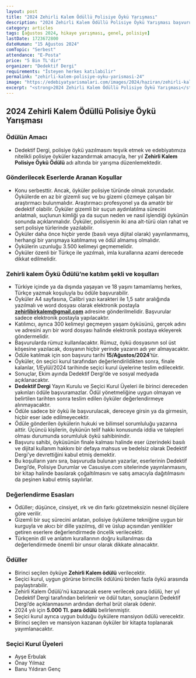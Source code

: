 ```yaml
---
layout: post
title: "2024 Zehirli Kalem Ödüllü Polisiye Öykü Yarışması"
description: "2024 Zehirli Kalem Ödüllü Polisiye Öykü Yarışması başvuruları açılmıştır."
category: articles
tags: [ağustos 2024, hikaye yarışması, genel, polisiye]
lastDate: 1723672800
dateHuman: "15 Ağustos 2024"
comTopic: "Serbest"
attendance: "E-Posta"
price: "5 Bin TL'dir"
organizer: "Dedektif Dergi"
requirements: "İsteyen herkes katılabilir"
permalink: "zehirli-kalem-polisiye-oyku-yarismasi-24"
image: "https://edebiyatyarismalari.com/images/2024/haziran/zehirli-kalem-polisiye-oyku-yarismasi.jpeg"
excerpt: "<strong>2024 Zehirli Kalem Ödüllü Polisiye Öykü Yarışması</strong> başvuruları açılmıştır."
---
```


## 2024 Zehirli Kalem Ödüllü Polisiye Öykü Yarışması

### Ödülün Amacı

- Dedektif Dergi, polisiye öykü yazılmasını teşvik etmek ve edebiyatımıza nitelikli polisiye öyküler kazandırmak amacıyla, her yıl **Zehirli Kalem Polisiye Öykü Ödülü** adı altında bir yarışma düzenlemektedir.

### Gönderilecek Eserlerde Aranan Koşullar

- Konu serbesttir. Ancak, öyküler polisiye türünde olmak zorundadır. Öykülerde en az bir gizemli suç ve bu gizemi çözmeye çalışan bir araştırmacı bulunmalıdır. Araştırmacı profesyonel ya da amatör bir dedektif olabilir. Öyküler gizemli bir suçun aydınlatılma sürecini anlatmalı, suçlunun kimliği ya da suçun neden ve nasıl işlendiği öykünün sonunda açıklanmalıdır. Öyküler, polisiyenin iki ana alt-türü olan rahat ve sert polisiye türlerinde yazılabilir.
- Öyküler daha önce hiçbir yerde (basılı veya dijital olarak) yayınlanmamış, herhangi bir yarışmaya katılmamış ve ödül almamış olmalıdır.
- Öykülerin uzunluğu 3.500 kelimeyi geçmemelidir.
- Öyküler özenli bir Türkçe ile yazılmalı, imla kurallarına azami derecede dikkat edilmelidir.

### Zehirli kalem Öykü Ödülü’ne katılım şekli ve koşulları

- Türkiye içinde ya da dışında yaşayan ve 18 yaşını tamamlamış herkes, Türkçe yazmak koşuluyla bu ödüle başvurabilir.
- Öyküler A4 sayfasına, Calibri yazı karakteri ile 1,5 satır aralığında yazılmalı ve word dosyası olarak elektronik postayla **zehirlibirkalem@gmail.com** adresine gönderilmelidir. Başvurular sadece elektronik postayla yapılacaktır.
- Katılımcı, ayrıca 300 kelimeyi geçmeyen yaşam öyküsünü, gerçek adını ve adresini ayrı bir word dosyası halinde elektronik postaya ekleyerek göndermelidir.
- Başvurularda rümuz kullanılacaktır. Rümuz, öykü dosyasının sol üst köşesine yazılacak, dosyanın hiçbir yerinde yazarın adı yer almayacaktır.
- Ödüle katılmak için son başvuru tarihi **15/Ağustos/2024**’tür.
- Öyküler, ön seçici kurul tarafından değerlendirildikten sonra, finale kalanlar, 1/Eylül/2024 tarihinde seçici kurul üyelerine teslim edilecektir.
- Sonuçlar, Ekim ayında Dedektif Dergi’de ve sosyal medyada açıklanacaktır.
- **Dedektif Dergi** Yayın Kurulu ve Seçici Kurul Üyeleri ile birinci dereceden yakınları ödüle başvuramazlar. Ödül yönetmeliğine uygun olmayan ve belirtilen tarihten sonra teslim edilen öyküler değerlendirmeye alınmayacaktır.
- Ödüle sadece bir öykü ile başvurulacak, dereceye girsin ya da girmesin, hiçbir eser iade edilmeyecektir.
- Ödüle gönderilen öykülerin hukuki ve bilimsel sorumluluğu yazarına aittir. Üçüncü kişilerin, öykünün telif hakkı konusunda iddia ve talepleri olması durumunda sorumluluk öykü sahibinindir.
- Başvuru sahibi, öyküsünün finale kalması halinde eser üzerindeki basılı ve dijital kullanım hakkını bir defaya mahsus ve bedelsiz olarak Dedektif Dergi’ye devrettiğini kabul etmiş demektir.
- Bu koşulların yanı sıra, başvuruda bulunan yazarlar, eserlerinin Dedektif Dergi’de, Polisiye Durumlar ve Casusiye.com sitelerinde yayınlanmasını, bir kitap halinde basılarak çoğaltılmasını ve satış amacıyla dağıtılmasını da peşinen kabul etmiş sayılırlar.

### Değerlendirme Esasları

- Ödüller; düşünce, cinsiyet, ırk ve din farkı gözetmeksizin nesnel ölçülere göre verilir.
- Gizemli bir suç sürecini anlatan, polisiye öyküleme tekniğine uygun bir kurguyla ve akıcı bir dille yazılmış, dil ve üslup açısından yenilikler getiren eserlere değerlendirmede öncelik verilecektir.
- Türkçenin dil ve anlatım kurallarının doğru kullanılması da değerlendirmede önemli bir unsur olarak dikkate alınacaktır.

### Ödüller

- Birinci seçilen öyküye **Zehirli Kalem ödülü** verilecektir.
- Seçici kurul, uygun görürse birincilik ödülünü birden fazla öykü arasında paylaştırabilir.
- Zehirli Kalem Ödülü’nü kazanacak esere verilecek para ödülü, her yıl Dedektif Dergi tarafından belirlenir ve ödül tutarı, sonuçların Dedektif Dergi’de açıklanmasının ardından derhal brüt olarak ödenir.
- 2024 yılı için **5.000 Tl. para ödülü** belirlenmiştir.
- Seçici kurul ayrıca uygun bulduğu öykülere mansiyon ödülü verecektir.
- Birinci seçilen ve mansiyon kazanan öyküler bir kitapta toplanarak yayımlanacaktır.

### Seçici Kurul Üyeleri

- Ayşe Erbulak
- Önay Yılmaz
- Banu Yıldıran Genç